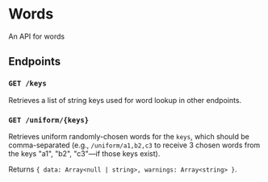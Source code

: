 # Words

An API for words

## Endpoints

### `GET /keys`

Retrieves a list of string keys used for word lookup in other endpoints.

### `GET /uniform/{keys}`

Retrieves uniform randomly-chosen words for the `keys`, which should be comma-separated (e.g., `/uniform/a1,b2,c3` to receive 3 chosen words from the keys "a1", "b2", "c3"—if those keys exist).

Returns `{ data: Array<null | string>, warnings: Array<string> }`.
